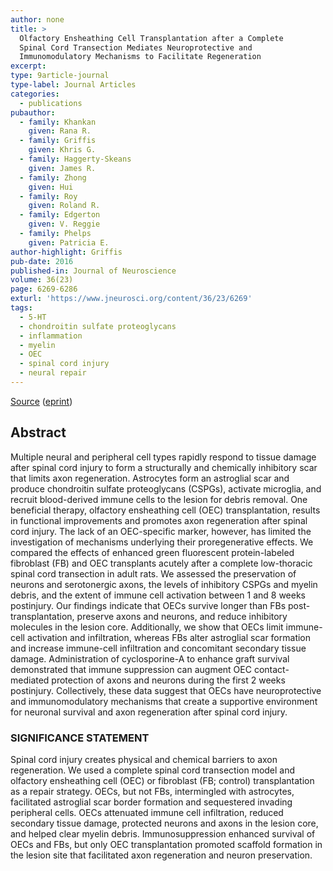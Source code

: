 ```yaml
---
author: none
title: >
  Olfactory Ensheathing Cell Transplantation after a Complete
  Spinal Cord Transection Mediates Neuroprotective and
  Immunomodulatory Mechanisms to Facilitate Regeneration
excerpt:
type: 9article-journal
type-label: Journal Articles
categories:
  - publications
pubauthor:
  - family: Khankan
    given: Rana R.
  - family: Griffis
    given: Khris G.
  - family: Haggerty-Skeans
    given: James R.
  - family: Zhong
    given: Hui
  - family: Roy
    given: Roland R.
  - family: Edgerton
    given: V. Reggie
  - family: Phelps
    given: Patricia E.
author-highlight: Griffis
pub-date: 2016
published-in: Journal of Neuroscience
volume: 36(23)
page: 6269-6286
exturl: 'https://www.jneurosci.org/content/36/23/6269'
tags:
  - 5-HT
  - chondroitin sulfate proteoglycans
  - inflammation
  - myelin
  - OEC
  - spinal cord injury
  - neural repair
---
```


<a href="https://www.jneurosci.org/content/36/23/6269" target="_blank">Source</a> (<a href="https://www.jneurosci.org/content/36/23/6269.full.pdf" target="_blank">eprint</a>)

## Abstract

Multiple neural and peripheral cell types rapidly respond to
tissue damage after spinal cord injury to form a structurally and
chemically inhibitory scar that limits axon regeneration. Astrocytes
form an astroglial scar and produce chondroitin sulfate
proteoglycans (CSPGs), activate microglia, and recruit blood-derived
immune cells to the lesion for debris removal. One beneficial
therapy, olfactory ensheathing cell (OEC) transplantation, results
in functional improvements and promotes axon regeneration after
spinal cord injury. The lack of an OEC-specific marker, however, has
limited the investigation of mechanisms underlying their
proregenerative effects. We compared the effects of enhanced green
fluorescent protein-labeled fibroblast (FB) and OEC transplants
acutely after a complete low-thoracic spinal cord transection in
adult rats. We assessed the preservation of neurons and serotonergic
axons, the levels of inhibitory CSPGs and myelin debris, and the
extent of immune cell activation between 1 and 8 weeks postinjury.
Our findings indicate that OECs survive longer than FBs
post-transplantation, preserve axons and neurons, and reduce
inhibitory molecules in the lesion core. Additionally, we show that
OECs limit immune-cell activation and infiltration, whereas FBs
alter astroglial scar formation and increase immune-cell
infiltration and concomitant secondary tissue damage. Administration
of cyclosporine-A to enhance graft survival demonstrated that immune
suppression can augment OEC contact-mediated protection of axons and
neurons during the first 2 weeks postinjury. Collectively, these
data suggest that OECs have neuroprotective and immunomodulatory
mechanisms that create a supportive environment for neuronal
survival and axon regeneration after spinal cord injury.

### SIGNIFICANCE STATEMENT 
Spinal cord injury creates physical and chemical barriers
to axon regeneration. We used a complete spinal cord transection
model and olfactory ensheathing cell (OEC) or fibroblast (FB;
control) transplantation as a repair strategy. OECs, but not FBs,
intermingled with astrocytes, facilitated astroglial scar border
formation and sequestered invading peripheral cells. OECs attenuated
immune cell infiltration, reduced secondary tissue damage, protected
neurons and axons in the lesion core, and helped clear myelin
debris. Immunosuppression enhanced survival of OECs and FBs, but
only OEC transplantation promoted scaffold formation in the lesion
site that facilitated axon regeneration and neuron preservation.